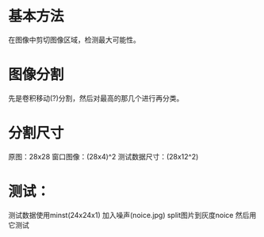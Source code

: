 # 基本方法
在图像中剪切图像区域，检测最大可能性。

# 图像分割
先是卷积移动(?)分割，然后对最高的那几个进行再分类。

# 分割尺寸
原图：28x28
窗口图像：(28x4)^2
测试数据尺寸：(28x12^2)

# 测试：
测试数据使用minst(24x24x1)
加入噪声(noice.jpg)
split图片到灰度noice
然后用它测试